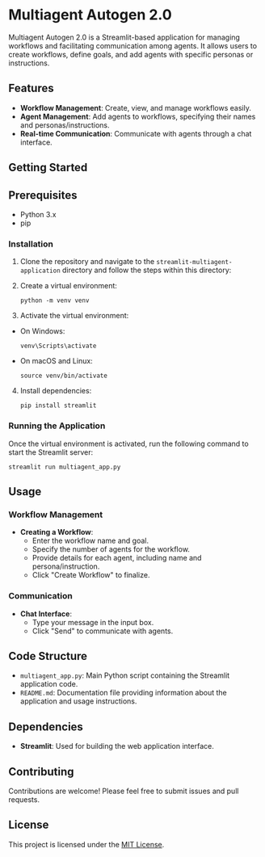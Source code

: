 # Multiagent Autogen 2.0

Multiagent Autogen 2.0 is a Streamlit-based application for managing workflows and facilitating communication among agents. It allows users to create workflows, define goals, and add agents with specific personas or instructions.

## Features

- **Workflow Management**: Create, view, and manage workflows easily.
- **Agent Management**: Add agents to workflows, specifying their names and personas/instructions.
- **Real-time Communication**: Communicate with agents through a chat interface.

## Getting Started

## Prerequisites

- Python 3.x
- pip

### Installation
1. Clone the repository and navigate to the `streamlit-multiagent-application` directory and follow the steps within this directory:


2. Create a virtual environment:
    ```
    python -m venv venv
    ```

3. Activate the virtual environment:
- On Windows:
  ```
  venv\Scripts\activate
  ```
- On macOS and Linux:
  ```
  source venv/bin/activate
  ```

4. Install dependencies:
    ```
    pip install streamlit
    ```

### Running the Application

Once the virtual environment is activated, run the following command to start the Streamlit server:
```
streamlit run multiagent_app.py
```

## Usage

### Workflow Management

- **Creating a Workflow**: 
  - Enter the workflow name and goal.
  - Specify the number of agents for the workflow.
  - Provide details for each agent, including name and persona/instruction.
  - Click "Create Workflow" to finalize.

### Communication

- **Chat Interface**:
  - Type your message in the input box.
  - Click "Send" to communicate with agents.

## Code Structure

- `multiagent_app.py`: Main Python script containing the Streamlit application code.
- `README.md`: Documentation file providing information about the application and usage instructions.

## Dependencies

- **Streamlit**: Used for building the web application interface.

## Contributing

Contributions are welcome! Please feel free to submit issues and pull requests.

## License

This project is licensed under the [MIT License](LICENSE).
